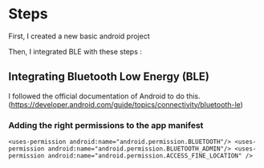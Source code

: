 # Steps

First, I created a new basic android project

Then, I integrated BLE with these steps : 

## Integrating Bluetooth Low Energy (BLE)

I followed the official documentation of Android to do this.(https://developer.android.com/guide/topics/connectivity/bluetooth-le) 

### Adding the right permissions to the app manifest

`
<uses-permission android:name="android.permission.BLUETOOTH"/>
<uses-permission android:name="android.permission.BLUETOOTH_ADMIN"/>
<uses-permission android:name="android.permission.ACCESS_FINE_LOCATION" />
`